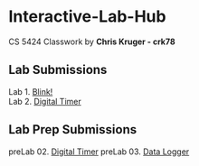 # Interactive-Lab-Hub

CS 5424 Classwork by **Chris Kruger - crk78**

## Lab Submissions

Lab 1. [Blink!](https://github.com/ckruger0/IDD-Fa18-Lab1) <BR>
Lab 2. [Digital Timer](https://github.com/ckruger0/IDD-Fa18-Lab2)

## Lab Prep Submissions

preLab 02. [Digital Timer](https://github.com/ckruger0/Interactive-Lab-Hub/blob/master/prelab2.md)
preLab 03. [Data Logger](https://github.com/ckruger0/Interactive-Lab-Hub/blob/master/prelab3.md)
